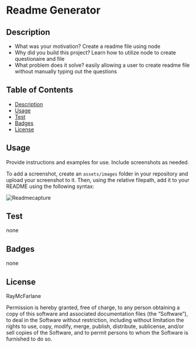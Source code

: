 # Readme Generator

## Description

- What was your motivation? Create a readme file using node
- Why did you build this project? Learn how to utilize node to create questionaire and file
- What problem does it solve? easily allowing a user to create readme file without manually typing out the questions

## Table of Contents


- [Description](#description)
- [Usage](#usage)
- [Test](#test)
- [Badges](#badges)
- [License](#license)


## Usage

Provide instructions and examples for use. Include screenshots as needed.

To add a screenshot, create an `assets/images` folder in your repository and upload your screenshot to it. Then, using the relative filepath, add it to your README using the following syntax:

       
  ![Readmecapture](https://user-images.githubusercontent.com/122712555/231345454-7ef79d4a-d595-401b-a73e-d8010cbefbfd.JPG)


## Test
none

## Badges
none

## License
RayMcFarlane

Permission is hereby granted, free of charge, to any person obtaining a copy of this software and associated documentation files (the “Software”), to deal in the Software without restriction, including without limitation the rights to use, copy, modify, merge, publish, distribute, sublicense, and/or sell copies of the Software, and to permit persons to whom the Software is furnished to do so.


